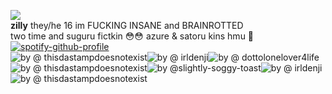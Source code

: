 ![](https://komarev.com/ghpvc/?username=zyvism&color=7a7a7a&style=flat-square&label=backstabs+landed)
<br><b>zilly</b> they/he 16 im FUCKING INSANE and BRAINROTTED
<br>two time and suguru fictkin 😳😳 azure & satoru kins hmu 👅
<br>[![spotify-github-profile](https://spotify-github-profile.kittinanx.com/api/view?uid=252hl5un6vede7zfg68sn7jbd&cover_image=true&theme=natemoo-re&show_offline=false&background_color=545454&interchange=true&bar_color=949494&bar_color_cover=true)](https://github.com/kittinan/spotify-github-profile)
<br>![by @ thisdastampdoesnotexist](https://64.media.tumblr.com/5e61216c8a25f72ea62a601d458687b8/e9b3d8f54b40b5ff-a7/s100x200/7a5e8d6d0ed3a6678c985297e0666f0357744540.pnj)![by @ irldenji](https://64.media.tumblr.com/f7702d1329d398d9129a7f1e115e7a34/521dfb70c93af8b1-db/s100x200/b61b6ceac27c072081a928bd00a7597bd9e09f37.gifv)![by @ dottolonelover4life](https://64.media.tumblr.com/1e6128b1c8b55cfbafdd85ba4a9bbe33/7a3dc2e46165c073-6d/s100x200/96db8067b9c15692c31e8f8d89ba778fee9431b0.gifv)![by @ thisdastampdoesnotexist](https://64.media.tumblr.com/ab0860fad611679f084a3f3da3faad76/479099121a93755f-4d/s100x200/50259f05ca98a3c98a64161ff9ee4f237e22728f.pnj)![by @slightly-soggy-toast](https://64.media.tumblr.com/f7fd0eab04877105a63f8c37a3779fd8/320a12153702ad86-7d/s100x200/43a2de8db660cd9518d683cd942bd61bac7aa80e.pnj)![by @ irldenji](https://64.media.tumblr.com/46a4a143365b16d9165a94af9e9150be/828bc025e247fab9-6e/s100x200/3309da6e8bfe6081544b1d1001bc44631836f266.gifv)![by @ thisdastampdoesnotexist](https://64.media.tumblr.com/f38316bae46ba65c83e03d08681ef577/455d97c1094b5f02-c4/s250x400/503ecd169cd4eef720229a9ece66b245565291a5.pnj)

